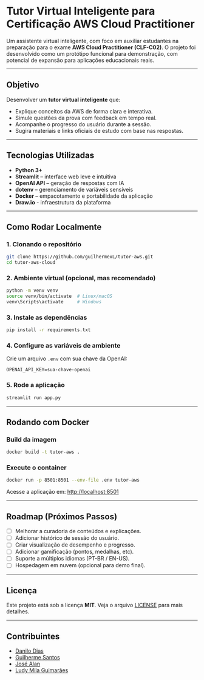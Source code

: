 # Tutor Virtual Inteligente para Certificação AWS Cloud Practitioner

Um assistente virtual inteligente, com foco em auxiliar estudantes na preparação para o exame **AWS Cloud Practitioner (CLF-C02)**. O projeto foi desenvolvido como um protótipo funcional para demonstração, com potencial de expansão para aplicações educacionais reais.

---

## Objetivo

Desenvolver um **tutor virtual inteligente** que:

* Explique conceitos da AWS de forma clara e interativa.
* Simule questões da prova com feedback em tempo real.
* Acompanhe o progresso do usuário durante a sessão.
* Sugira materiais e links oficiais de estudo com base nas respostas.

---

## Tecnologias Utilizadas

* **Python 3+**
* **Streamlit** – interface web leve e intuitiva
* **OpenAI API** – geração de respostas com IA
* **dotenv** – gerenciamento de variáveis sensíveis
* **Docker** – empacotamento e portabilidade da aplicação
* **Draw.io** - infraestrutura da plataforma

---

## Como Rodar Localmente

### 1. Clonando o repositório

```bash
git clone https://github.com/guilhermexL/tutor-aws.git
cd tutor-aws-cloud
```

### 2. Ambiente virtual (opcional, mas recomendado)

```bash
python -m venv venv
source venv/bin/activate  # Linux/macOS
venv\Scripts\activate     # Windows
```

### 3. Instale as dependências

```bash
pip install -r requirements.txt
```

### 4. Configure as variáveis de ambiente

Crie um arquivo `.env` com sua chave da OpenAI:

```
OPENAI_API_KEY=sua-chave-openai
```

### 5. Rode a aplicação

```bash
streamlit run app.py
```

---

## Rodando com Docker

### Build da imagem

```bash
docker build -t tutor-aws .
```

### Execute o container

```bash
docker run -p 8501:8501 --env-file .env tutor-aws
```

Acesse a aplicação em: [http://localhost:8501](http://localhost:8501)

---

## Roadmap (Próximos Passos)

* [ ] Melhorar a curadoria de conteúdos e explicações.
* [ ] Adicionar histórico de sessão do usuário.
* [ ] Criar visualização de desempenho e progresso.
* [ ] Adicionar gamificação (pontos, medalhas, etc).
* [ ] Suporte a múltiplos idiomas (PT-BR / EN-US).
* [ ] Hospedagem em nuvem (opcional para demo final).

---

## Licença

Este projeto está sob a licença **MIT**. Veja o arquivo [LICENSE](./assets/LICENSE) para mais detalhes.

---

## Contribuintes

* [Danilo Dias](https://www.linkedin.com/in/danilo-dias-biodev/)
* [Guilherme Santos](https://www.linkedin.com/in/guilhermee-santos)
* [José Alan](https://www.linkedin.com/in/alan-pires-engenharia/)
* [Ludy Mila Guimarães](https://www.linkedin.com/in/ludymilaguimar%C3%A3es13/)